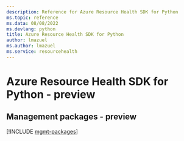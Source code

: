 ```yaml
---
description: Reference for Azure Resource Health SDK for Python
ms.topic: reference
ms.data: 08/08/2022
ms.devlang: python
title: Azure Resource Health SDK for Python
author: lmazuel
ms.author: lmazuel
ms.service: resourcehealth
---
```

# Azure Resource Health SDK for Python - preview

## Management packages - preview
[!INCLUDE [mgmt-packages](resource-health-mgmt-index.md)]